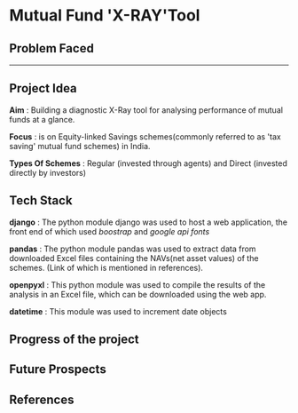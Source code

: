 # **Mutual Fund 'X-RAY'Tool**
## **Problem Faced** ##
---
## **Project Idea** ##
**Aim** : Building a diagnostic X-Ray tool for analysing performance of mutual funds at a glance. 

**Focus** : is on Equity-linked Savings schemes(commonly referred to as 'tax saving' mutual fund schemes) in India.

**Types Of Schemes** : Regular (invested through agents) and Direct (invested directly by investors)


## **Tech Stack** ##
**django** : The python module django was used to host a web application, the front end of which used *boostrap* and *google api fonts*

**pandas** : The python module pandas was used to extract data from downloaded Excel files containing the NAVs(net asset values) of the schemes. (Link of which is mentioned in references). 

**openpyxl** : This python module was used to compile the results of the analysis in an Excel file, which can be downloaded using  the web app.
 
**datetime** : This module was used to increment date objects 

## **Progress of the project** ##
>
## **Future Prospects** ##
## **References** ##

